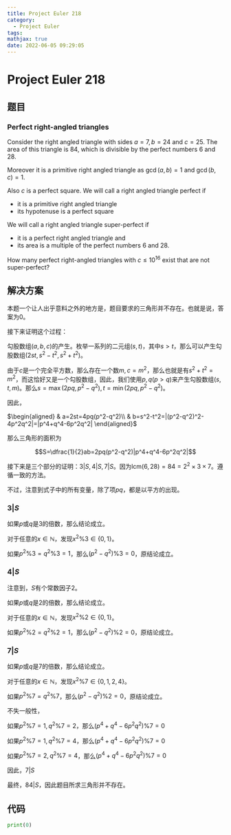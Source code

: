 ```yaml
---
title: Project Euler 218
category:
  - Project Euler
tags:
mathjax: true
date: 2022-06-05 09:29:05
---
```


<escape><!-- more --></escape>

# Project Euler 218

## 题目

### Perfect right-angled triangles

Consider the right angled triangle with sides $a=7, b=24$ and $c=25$. The area of this triangle is $84$, which is divisible by the perfect numbers $6$ and $28$.

Moreover it is a primitive right angled triangle as $\gcd(a,b)=1$ and $\gcd(b,c)=1$.

Also $c$ is a perfect square.
We will call a right angled triangle perfect if

- it is a primitive right angled triangle
- its hypotenuse is a perfect square

We will call a right angled triangle super-perfect if

- it is a perfect right angled triangle and
- its area is a multiple of the perfect numbers $6$ and $28$.

How many perfect right-angled triangles with $c\le10^{16}$ exist that are not super-perfect?

## 解决方案

本题一个让人出乎意料之外的地方是，题目要求的三角形并不存在。也就是说，答案为$0$。

接下来证明这个过程：

勾股数组$(a,b,c)$的产生。枚举一系列的二元组$(s,t)$，其中$s>t$，那么可以产生勾股数组$(2st,s^2-t^2,s^2+t^2)$。

由于$c$是一个完全平方数，那么存在一个数$m,c=m^2$，那么也就是有$s^2+t^2=m^2$，而这恰好又是一个勾股数组，因此，我们使用$p,q(p>q)$来产生勾股数组$(s,t,m)$。那么$s=\max(2pq,p^2-q^2),t=\min(2pq,p^2-q^2)$。

因此，

$\begin{aligned}
& a=2st=4pq(p^2-q^2)\\
& b=s^2-t^2=|(p^2-q^2)^2-4p^2q^2|=|p^4+q^4-6p^2q^2|
\end{aligned}$

那么三角形的面积为

$$S=\dfrac{1}{2}ab=2pq(p^2-q^2)|p^4+q^4-6p^2q^2|$$

接下来是三个部分的证明：$3|S,4|S,7|S$。因为$\text{lcm}(6,28)=84=2^2\times 3\times 7$。遵循一致的方法。

不过，注意到式子中的所有变量，除了项$pq$，都是以平方的出现。

### $3|S$

如果$p$或$q$是$3$的倍数，那么结论成立。

对于任意的$x\in \mathbb{N}$，发现$x^2\% 3 \in\{0,1\}$。

如果$p^2\%3=q^2\%3=1$，那么$(p^2-q^2)\%3=0$，原结论成立。

### $4|S$

注意到，$S$有个常数因子$2$。

如果$p$或$q$是$2$的倍数，那么结论成立。

对于任意的$x\in \mathbb{N}$，发现$x^2\% 2 \in\{0,1\}$。

如果$p^2\%2=q^2\%2=1$，那么$(p^2-q^2)\%2=0$，原结论成立。

### $7|S$

如果$p$或$q$是$7$的倍数，那么结论成立。

对于任意的$x\in \mathbb{N}$，发现$x^2\% 7 \in\{0,1,2,4\}$。

如果$p^2\%7=q^2\%7$，那么$(p^2-q^2)\%2=0$，原结论成立。

不失一般性，

如果$p^2\%7=1,q^2\%7=2$，那么$(p^4+q^4-6p^2q^2)\%7=0$

如果$p^2\%7=1,q^2\%7=4$，那么$(p^4+q^4-6p^2q^2)\%7=0$

如果$p^2\%7=2,q^2\%7=4$，那么$(p^4+q^4-6p^2q^2)\%7=0$

因此，$7|S$

最终，$84|S$，因此题目所求三角形并不存在。

## 代码

```py
print(0)
```
